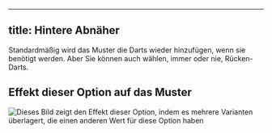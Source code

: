 ***

## title: Hintere Abnäher

Standardmäßig wird das Muster die Darts wieder hinzufügen, wenn sie benötigt werden. Aber Sie können auch wählen, immer oder nie, Rücken-Darts.

## Effekt dieser Option auf das Muster

![Dieses Bild zeigt den Effekt dieser Option, indem es mehrere Varianten überlagert, die einen anderen Wert für diese Option haben](simon\_backdarts\_sample.svg "Effekt dieser Option auf das Muster")
